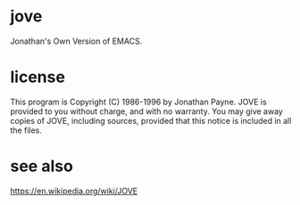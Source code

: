 # jove

Jonathan's Own Version of EMACS.

# license

This program is Copyright (C) 1986-1996 by Jonathan Payne.  JOVE is
provided to you without charge, and with no warranty.  You may give
away copies of JOVE, including sources, provided that this notice is
included in all the files.

# see also

https://en.wikipedia.org/wiki/JOVE
